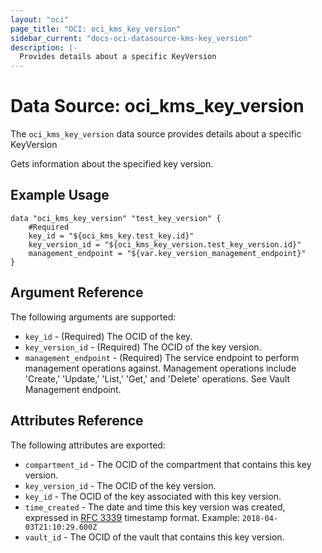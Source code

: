 ```yaml
---
layout: "oci"
page_title: "OCI: oci_kms_key_version"
sidebar_current: "docs-oci-datasource-kms-key_version"
description: |-
  Provides details about a specific KeyVersion
---
```


# Data Source: oci_kms_key_version
The `oci_kms_key_version` data source provides details about a specific KeyVersion

Gets information about the specified key version.


## Example Usage

```hcl
data "oci_kms_key_version" "test_key_version" {
	#Required
	key_id = "${oci_kms_key.test_key.id}"
	key_version_id = "${oci_kms_key_version.test_key_version.id}"
	management_endpoint = "${var.key_version_management_endpoint}"
}
```

## Argument Reference

The following arguments are supported:

* `key_id` - (Required) The OCID of the key.
* `key_version_id` - (Required) The OCID of the key version.
* `management_endpoint` - (Required) The service endpoint to perform management operations against. Management operations include 'Create,' 'Update,' 'List,' 'Get,' and 'Delete' operations. See Vault Management endpoint.


## Attributes Reference

The following attributes are exported:

* `compartment_id` - The OCID of the compartment that contains this key version.
* `key_version_id` - The OCID of the key version.
* `key_id` - The OCID of the key associated with this key version.
* `time_created` - The date and time this key version was created, expressed in [RFC 3339](https://tools.ietf.org/html/rfc3339) timestamp format.  Example: `2018-04-03T21:10:29.600Z` 
* `vault_id` - The OCID of the vault that contains this key version.

